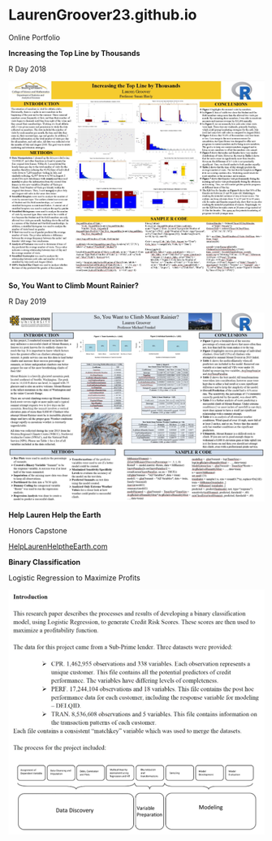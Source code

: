 # LaurenGroover23.github.io
Online Portfolio


**Increasing the Top Line by Thousands**

R Day 2018

![Poster Presentation](TopLine.jpg)



**So, You Want to Climb Mount Rainier?**

R Day 2019

![Poster Presentation](MtRainier.jpg)



**Help Lauren Help the Earth**

Honors Capstone

[HelpLaurenHelptheEarth.com](http://helplaurenhelptheearth.com)



**Binary Classification**

Logistic Regression to Maximize Profits

![Introduction to Binary Report](https://github.com/LaurenGroover23/LaurenGroover23.github.io/blob/master/Binary.JPG)